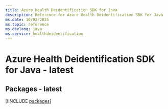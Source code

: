 ```yaml
---
title: Azure Health Deidentification SDK for Java
description: Reference for Azure Health Deidentification SDK for Java
ms.date: 10/02/2025
ms.topic: reference
ms.devlang: java
ms.service: healthdeidentification
---
```

# Azure Health Deidentification SDK for Java - latest
## Packages - latest
[!INCLUDE [packages](health-deidentification-index.md)]